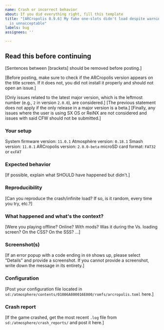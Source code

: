 ```yaml
---
name: Crash or incorrect behavior
about: If you did everything right, fill this template
title: "[ARCropolis 0.9.6] My fake one-slots didn't load despite warnings and this
  is unnacceptable"
labels: bug
assignees: ''

---
```


## Read this before continuing
[Sentences between [brackets] should be removed before posting.]

[Before posting, make sure to check if the ARCropolis version appears on the title screen. If it does not, you did not install it properly and should not open an issue.]

[Only issues related to the latest major version, which is the leftmost number (e.g., ``2`` in version ``2.0.0``), are considered.]
[The previous statement does not apply if the only release in a major version is a beta.]
[Finally, any issues where the user is using SX OS or ReiNX are not considered and issues with said CFW should not be submitted.]

### Your setup
System firmware version: ``11.0.1``
Atmosphère version: ``0.18.1``
Smash version: ``11.0.1``
ARCropolis version: ``2.0.0-beta``
microSD card format: ``FAT32`` or ``exFAT``

### Expected behavior
[If possible, explain what SHOULD have happened but didn't.]

### Reproducibility 
[Can you reproduce the crash/infinite load? If so, is it random, every time you try, etc.?]

### What happened and what's the context?
[Were you playing offline? Online? With mods? Was it during the Vs. loading screen? On the CSS? On the SSS? ...]

### Screenshot(s)
[If an error popup with a code ending in ``69`` shows up, please select "Details" and provide a screenshot. If you cannot provide a screenshot, write down the message in its entirety.]

### Configuration
[Post your configuration file located in ``sd:/atmosphere/contents/01006A800016E000/romfs/arcropolis.toml`` here.]

### Crash report
[If the game crashed, get the most recent ``.log`` file from ``sd:/atmosphere/crash_reports/`` and post it here.]
